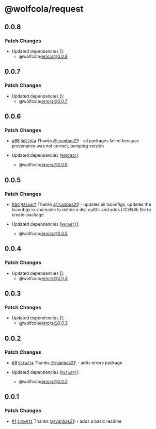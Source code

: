 # @wolfcola/request

## 0.0.8

### Patch Changes

- Updated dependencies []:
  - @wolfcola/errors@0.0.8

## 0.0.7

### Patch Changes

- Updated dependencies []:
  - @wolfcola/errors@0.0.7

## 0.0.6

### Patch Changes

- [#68](https://github.com/ryanbas21/wolfcola-monorepo/pull/68) [`9007d14`](https://github.com/ryanbas21/wolfcola-monorepo/commit/9007d140087d9337d5fc47c4990ea917c472cf5e) Thanks [@ryanbas21](https://github.com/ryanbas21)! - all packages failed because provenance was not correct, bumping version

- Updated dependencies [[`9007d14`](https://github.com/ryanbas21/wolfcola-monorepo/commit/9007d140087d9337d5fc47c4990ea917c472cf5e)]:
  - @wolfcola/errors@0.0.6

## 0.0.5

### Patch Changes

- [#64](https://github.com/ryanbas21/wolfcola-monorepo/pull/64) [`984bdf7`](https://github.com/ryanbas21/wolfcola-monorepo/commit/984bdf7710b100bfd42a8ef6379241b17b8c3c20) Thanks [@ryanbas21](https://github.com/ryanbas21)! - updates all tsconfigs, updates the tsconfigs in shareable to define a dist outDir and adds LICENSE file to create-package

- Updated dependencies [[`984bdf7`](https://github.com/ryanbas21/wolfcola-monorepo/commit/984bdf7710b100bfd42a8ef6379241b17b8c3c20)]:
  - @wolfcola/errors@0.0.5

## 0.0.4

### Patch Changes

- Updated dependencies []:
  - @wolfcola/errors@0.0.4

## 0.0.3

### Patch Changes

- Updated dependencies []:
  - @wolfcola/errors@0.0.3

## 0.0.2

### Patch Changes

- [#8](https://github.com/ryanbas21/wolfcola-monorepo/pull/8) [`95fa274`](https://github.com/ryanbas21/wolfcola-monorepo/commit/95fa274f6166f20cbccf0bc7cb5d3895f77bb048) Thanks [@ryanbas21](https://github.com/ryanbas21)! - adds errors package

- Updated dependencies [[`95fa274`](https://github.com/ryanbas21/wolfcola-monorepo/commit/95fa274f6166f20cbccf0bc7cb5d3895f77bb048)]:
  - @wolfcola/errors@0.0.2

## 0.0.1

### Patch Changes

- [#1](https://github.com/ryanbas21/wolfcola-monorepo/pull/1) [`2d3e911`](https://github.com/ryanbas21/wolfcola-monorepo/commit/2d3e9118d032df83222262603e0b6c796369ffb9) Thanks [@ryanbas21](https://github.com/ryanbas21)! - adds a basic readme
